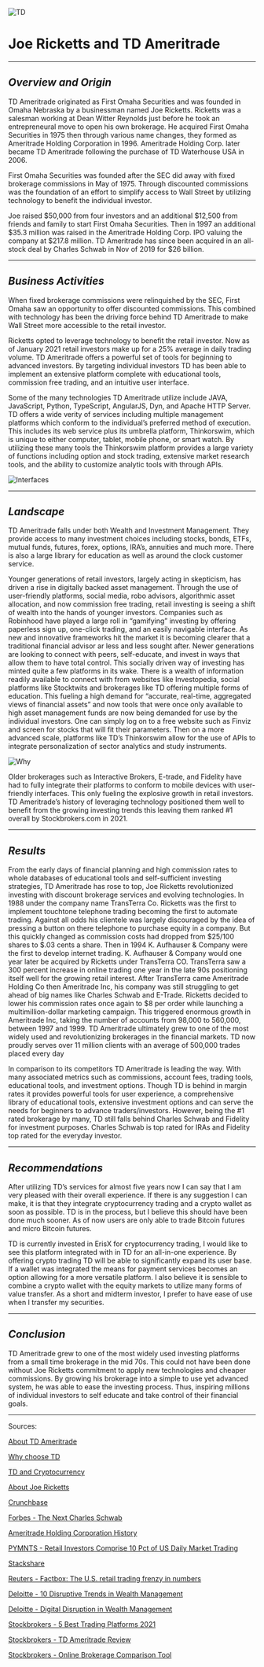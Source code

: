![TD](TD.png)

# Joe Ricketts and TD Ameritrade

---

## *Overview and Origin*

TD Ameritrade originated as First Omaha Securities and was founded in Omaha Nebraska by a businessman named Joe Ricketts. Ricketts was a salesman working at Dean Witter Reynolds just before he took an entrepreneural move to open his own brokerage. He acquired First Omaha Securities in 1975 then through various name changes, they formed as Ameritrade Holding Corporation in 1996. Ameritrade Holding Corp. later became TD Ameritrade following the purchase of TD Waterhouse USA in 2006.

First Omaha Securities was founded after the SEC did away with fixed brokerage commissions in May of 1975. Through discounted commissions was the foundation of an effort to simplify access to Wall Street by utilizing technology to benefit the individual investor.
    
Joe raised $50,000 from four investors and an additional $12,500 from friends and family to start First Omaha Securities. Then in 1997 an additional $35.3 million was raised in the Ameritrade Holding Corp. IPO valuing the company at $217.8 million. TD Ameritrade has since been acquired in an all-stock deal by Charles Schwab in Nov of 2019 for $26 billion. 

---

## *Business Activities*

When fixed brokerage commissions were relinquished by the SEC, First Omaha saw an opportunity to offer discounted commissions. This combined with technology has been the driving force behind TD Ameritrade to make Wall Street more accessible to the retail investor.

Ricketts opted to leverage technology to benefit the retail investor. Now as of January 2021 retail investors make up for a 25% average in daily trading volume. TD Ameritrade offers a powerful set of tools for beginning to advanced investors. By targeting individual investors TD has been able to implement an extensive platform complete with educational tools, commission free trading, and an intuitive user interface.

Some of the many technologies TD Ameritrade utilize include JAVA, JavaScript, Python, TypeScript, AngularJS, Dyn, and Apache HTTP Server. TD offers a wide verity of services including multiple management platforms which conform to the individual’s preferred method of execution. This includes its web service plus its umbrella platform, Thinkorswim, which is unique to either computer, tablet, mobile phone, or smart watch. By utilizing these many tools the Thinkorswim platform provides a large variety of functions including option and stock trading, extensive market research tools, and the ability to customize analytic tools with through APIs.


![Interfaces](Interfaces.png) 

---

## *Landscape*

TD Ameritrade falls under both Wealth and Investment Management. They provide access to many investment choices including stocks, bonds, ETFs, mutual funds, futures, forex, options, IRA’s, annuities and much more. There is also a large library for education as well as around the clock customer service.

Younger generations of retail investors, largely acting in skepticism, has driven a rise in digitally backed asset management. Through the use of user-friendly platforms, social media, robo advisors, algorithmic asset allocation, and now commission free trading, retail investing is seeing a shift of wealth into the hands of younger investors. Companies such as Robinhood have played a large roll in “gamifying” investing by offering paperless sign up, one-click trading, and an easily navigable interface. As new and innovative frameworks hit the market it is becoming clearer that a traditional financial advisor ar less and less sought after. Newer generations are looking to connect with peers, self-educate, and invest in ways that allow them to have total control. This socially driven way of investing has minted quite a few platforms in its wake. There is a wealth of information readily available to connect with from websites like Investopedia, social platforms like Stocktwits and brokerages like TD offering multiple forms of education. This fueling a high demand for “accurate, real-time, aggregated views of financial assets” and now tools that were once only available to high asset management funds are now being demanded for use by the individual investors. One can simply log on to a free website such as Finviz and screen for stocks that will fit their parameters. Then on a more advanced scale, platforms like TD’s Thinkorswim allow for the use of APIs to integrate personalization of sector analytics and study instruments.

![Why](Why_they_left.png)


Older brokerages such as Interactive Brokers, E-trade, and Fidelity have had to fully integrate their platforms to conform to mobile devices with user-friendly interfaces. This only fueling the explosive growth in retail investors. TD Ameritrade’s history of leveraging technology positioned them well to benefit from the growing investing trends this leaving them ranked #1 overall by Stockbrokers.com in 2021.

---

## *Results*

From the early days of financial planning and high commission rates to whole databases of educational tools and self-sufficient investing strategies, TD Ameritrade has rose to top, Joe Ricketts revolutionized investing with discount brokerage services and evolving technologies. In 1988 under the company name TransTerra Co. Ricketts was the first to implement touchtone telephone trading becoming the first to automate trading. Against all odds his clientele was largely discouraged by the idea of pressing a button on there telephone to purchase equity in a company. But this quickly changed as commission costs had dropped from $25/100 shares to $.03 cents a share. Then in 1994 K. Aufhauser & Company were the first to develop internet trading. K. Aufhauser & Company would one year later be acquired by Ricketts under TransTerra CO. TransTerra saw a 300 percent increase in online trading one year in the late 90s positioning itself well for the growing retail interest. After TransTerra came Ameritrade Holding Co then Ameritrade Inc, his company was still struggling to get ahead of big names like Charles Schwab and E-Trade. Ricketts decided to lower his commission rates once again to $8 per order while launching a multimillion-dollar marketing campaign. This triggered enormous growth in Ameritrade Inc, taking the number of accounts from 98,000 to 560,000, between 1997 and 1999. TD Ameritrade ultimately grew to one of the most widely used and revolutionizing brokerages in the financial markets. TD now proudly serves over 11 million clients with an average of 500,000 trades placed every day


In comparison to its competitors TD Ameritrade is leading the way. With many associated metrics such as commissions, account fees, trading tools, educational tools, and investment options. Though TD is behind in margin rates it provides powerful tools for user experience, a comprehensive library of educational tools, extensive investment options and can serve the needs for beginners to advance traders/investors. However, being the #1 rated brokerage by many, TD still falls behind Charles Schwab and Fidelity for investment purposes. Charles Schwab is top rated for IRAs and Fidelity top rated for the everyday investor.

---

## *Recommendations*

After utilizing TD’s services for almost five years now I can say that I am very pleased with their overall experience. If there is any suggestion I can make, it is that they integrate cryptocurrency trading and a crypto wallet as soon as possible. TD is in the process, but I believe this should have been done much sooner. As of now users are only able to trade Bitcoin futures and micro Bitcoin futures. 

TD is currently invested in ErisX for cryptocurrency trading, I would like to see this platform integrated with in TD for an all-in-one experience. By offering crypto trading TD will be able to significantly expand its user base. If a wallet was integrated the means for payment services becomes an option allowing for a more versatile platform. I also believe it is sensible to combine a crypto wallet with the equity markets to utilize many forms of value transfer. As a short and midterm investor, I prefer to have ease of use when I transfer my securities.

---

## *Conclusion*
        
TD Ameritrade grew to one of the most widely used investing platforms from a small time brokerage in the mid 70s. This could not have been done without Joe Ricketts commitment to apply new technologies and cheaper commissions. By growing his brokerage into a simple to use yet advanced system, he was able to ease the investing process. Thus, inspiring millions of individual investors to self educate and take control of their financial goals. 

---

Sources:

[About TD Ameritrade](https://www.tdameritrade.com/about-us.html)

[Why choose TD](https://www.tdameritrade.com/why-td-ameritrade.html)

[TD and Cryptocurrency](https://www.tdameritrade.com/investment-products/cryptocurrency-trading.html)

[About Joe Ricketts](https://www.joericketts.com/about/)

[Crunchbase](https://www.crunchbase.com/organization/td-ameritrade)

[Forbes - The Next Charles Schwab](https://www.forbes.com/global/1999/0705/0213104a.html?sh=782448f56344)

[Ameritrade Holding Corporation History](http://www.fundinguniverse.com/company-histories/ameritrade-holding-corporation-history/)

[PYMNTS - Retail Investors Comprise 10 Pct of US Daily Market Trading](https://www.pymnts.com/markets/2021/retail-investors-comprise-10-pct-of-us-daily-market-trading/)

[Stackshare](https://stackshare.io/td-ameritrade/tdameritrade-com)

[Reuters - Factbox: The U.S. retail trading frenzy in numbers](https://www.reuters.com/article/us-retail-trading-numbers/factbox-the-u-s-retail-trading-frenzy-in-numbers-idUSKBN29Y2PW)

[Deloitte - 10 Disruptive Trends in Wealth Management](https://www2.deloitte.com/content/dam/Deloitte/us/Documents/strategy/us-cons-disruptors-in-wealth-mgmt-final.pdf)

[Deloitte - Digital Disruption in Wealth Management](https://www2.deloitte.com/content/dam/Deloitte/us/Documents/strategy/us-cons-digital-disruption_061114.pdf)

[Stockbrokers - 5 Best Trading Platforms 2021](https://www.stockbrokers.com/guides/online-stock-brokers)

[Stockbrokers - TD Ameritrade Review](https://www.stockbrokers.com/review/tdameritrade)

[Stockbrokers - Online Brokerage Comparison Tool](https://www.stockbrokers.com/compare)


